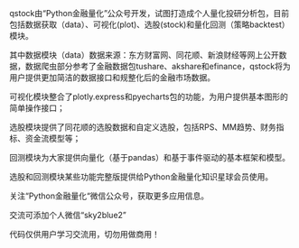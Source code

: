 qstock由“Python金融量化”公众号开发，试图打造成个人量化投研分析包，目前包括数据获取（data）、可视化(plot)、选股(stock)和量化回测（策略backtest）模块。

其中数据模块（data）数据来源：东方财富网、同花顺、新浪财经等网上公开数据，数据爬虫部分参考了金融数据包tushare、akshare和efinance，qstock将为用户提供更加简洁的数据接口和规整化后的金融市场数据。

可视化模块整合了plotly.express和pyecharts包的功能，为用户提供基本图形的简单操作接口；

选股模块提供了同花顺的选股数据和自定义选股，包括RPS、MM趋势、财务指标、资金流模型等；

回测模块为大家提供向量化（基于pandas）和基于事件驱动的基本框架和模型。

选股和回测模块某些功能完整版提供给Python金融量化知识星球会员使用。

关注“Python金融量化“微信公众号，获取更多应用信息。

交流可添加个人微信“sky2blue2”

代码仅供用户学习交流用，切勿用做商用！